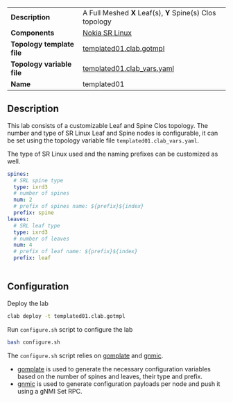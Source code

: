 |                            |                                                           |
| -------------------------- | --------------------------------------------------------- |
| **Description**            | A Full Meshed **X** Leaf(s), **Y** Spine(s) Clos topology |
| **Components**             | [Nokia SR Linux][srl]                                     |
| **Topology template file** | [templated01.clab.gotmpl][topofile]                       |
| **Topology variable file** | [templated01.clab_vars.yaml][topovarfile]                 |
| **Name**                   | templated01                                               |

## Description

This lab consists of a customizable Leaf and Spine Clos topology. The number and type of SR Linux Leaf and Spine nodes is configurable, it can be set using the topology variable file `templated01.clab_vars.yaml`.

The type of SR Linux used and the naming prefixes can be customized as well.

```yaml
spines:
  # SRL spine type
  type: ixrd3
  # number of spines
  num: 2
  # prefix of spines name: ${prefix}${index}
  prefix: spine
leaves:
  # SRL leaf type
  type: ixrd3
  # number of leaves
  num: 4
  # prefix of leaf name: ${prefix}${index}
  prefix: leaf
```

<div class="mxgraph" style="max-width:100%;border:1px solid transparent;margin:0 auto; display:block;" data-mxgraph="{&quot;page&quot;:0,&quot;zoom&quot;:1.5,&quot;highlight&quot;:&quot;#0000ff&quot;,&quot;nav&quot;:true,&quot;check-visible-state&quot;:true,&quot;resize&quot;:true,&quot;url&quot;:&quot;https://raw.githubusercontent.com/srl-labs/containerlab/diagrams/clab-lab-examples-templated.drawio&quot;}"></div>

## Configuration

Deploy the lab

```bash
clab deploy -t templated01.clab.gotmpl
```

Run `configure.sh` script to configure the lab

```bash
bash configure.sh
```

The `configure.sh` script relies on [gomplate](https://docs.gomplate.ca) and [gnmic](https://gnmic.kmrd.dev).

- [gomplate](https://docs.gomplate.ca) is used to generate the necessary configuration variables based on the number of spines and leaves, their type and prefix.
- [gnmic](https://gnmic.kmrd.dev) is used to generate configuration payloads per node and push it using a gNMI Set RPC.

[srl]: https://www.nokia.com/networks/products/service-router-linux-NOS/
[topofile]: https://github.com/srl-labs/containerlab/tree/main/lab-examples/templated01/templated01.clab.gotmpl
[topovarfile]: https://github.com/srl-labs/containerlab/tree/main/lab-examples/templated01/templated01.clab_vars.yaml


<script type="text/javascript" src="https://cdn.jsdelivr.net/gh/hellt/drawio-js@main/embed2.js" async></script>
